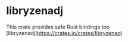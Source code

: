 # libryzenadj

This crate provides safe Rust bindings too [libryzenadj]https://crates.io/crates/libryzenadj